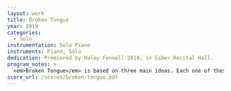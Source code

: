 ```yaml
---
layout: work
title: Broken Tongue
year: 2019
categories:
  - Solo
instrumentation: Solo Piano
instruments: Piano, Solo
dedication: Premiered by Haley Fennell 2019, in Esber Recital Hall.
program_notes: >
  <em>Broken Tongue</em> is based on three main ideas. Each one of these ideas consists of a collection of four pitches. The first two ideas are introduced immediately in their simplest state, whereas the third idea is only foreshadowed until measure 78. The piece experiments and builds upon these pitch collections gradually throughout the piece. As these ideas develop, the piece builds toward a climax only to end with a restatement of the piece’s beginning.
score_url: /scores/broken-tongue.pdf
---
```

